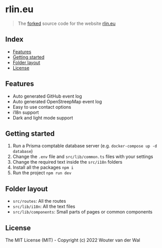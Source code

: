 # rlin.eu <!-- omit in toc -->

> The [forked](https://github.com/wjtje/wjtje.dev) source code for the website [rlin.eu](https://rlin.eu/)

## Index <!-- omit in toc -->

- [Features](#features)
- [Getting started](#getting-started)
- [Folder layout](#folder-layout)
- [License](#license)

## Features

- Auto generated GitHub event log
- Auto generated OpenStreepMap event log
- Easy to use contact options
- i18n support
- Dark and light mode support

## Getting started

1. Run a Prisma comptable database server (e.g. `docker-compose up -d database`)
2. Change the `.env` file and `src/lib/common.ts` files with your settings
3. Change the required text inside the `src/i18n` folders
4. Install all the packages `npm i`
5. Run the project `npm run dev`

## Folder layout

- `src/routes`: All the routes
- `src/lib/i18n`: All the text files
- `src/lib/components`: Small parts of pages or common components

## License

The MIT License (MIT) - Copyright (c) 2022 Wouter van der Wal

